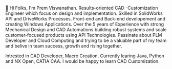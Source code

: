 👋 Hi Folks, I'm Prem Viswanathan.
Results-oriented CAD -Customization Engineer which focus on design and implementation. Skilled in SolidWorks API and DriveWorks Processes. 
Front-end and Back-end developement and creating Windows Applications. 
Over the 5 years of Experience with strong Mechanical Design and CAD Automations building robust systems and scale customer-focused products using API Technologies.
Passinate about PLM Developer and Cloud Computing and trying to be a valuable part of my team and belive in team success, growth and rising together.

Intrested in
CAD Developer, Macro Creation.
Currently learing Java, Python and NX Open, CATIA CAA.
I would be happy to learn CAD Customization.

<!---
Prem-Viswanathan/Prem-Viswanathan is a ✨ special ✨ repository because its `README.md` (this file) appears on your GitHub profile.
You can click the Preview link to take a look at your changes.
--->
